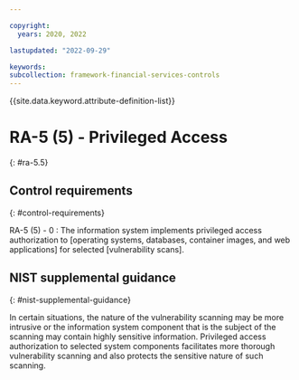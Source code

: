 ```yaml
---

copyright:
  years: 2020, 2022

lastupdated: "2022-09-29"

keywords: 
subcollection: framework-financial-services-controls
---
```


{{site.data.keyword.attribute-definition-list}}

               
# RA-5 (5) - Privileged Access
{: #ra-5.5}

## Control requirements
{: #control-requirements}

RA-5 (5) - 0
    : The information system implements privileged access authorization to [operating systems, databases, container images, and web applications] for selected [vulnerability scans].

## NIST supplemental guidance
{: #nist-supplemental-guidance}

In certain situations, the nature of the vulnerability scanning may be more intrusive or the information system component that is the subject of the scanning may contain highly sensitive information. Privileged access authorization to selected system components facilitates more thorough vulnerability scanning and also protects the sensitive nature of such scanning.



